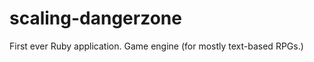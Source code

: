 scaling-dangerzone
==================

First ever Ruby application. Game engine (for mostly text-based RPGs.)
